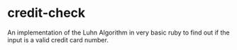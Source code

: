 # credit-check
An implementation of the Luhn Algorithm in very basic ruby to find out if the input is a valid credit card number.
